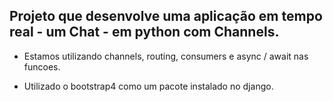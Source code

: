 ## Projeto que desenvolve uma aplicação em tempo real - um Chat - em python com Channels.

- Estamos utilizando channels, routing, consumers e async / await nas funcoes.

- Utilizado o bootstrap4 como um pacote instalado no django.
